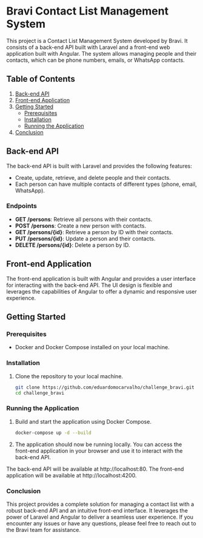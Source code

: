 # Bravi Contact List Management System

This project is a Contact List Management System developed by Bravi. It consists of a back-end API built with Laravel and a front-end web application built with Angular. The system allows managing people and their contacts, which can be phone numbers, emails, or WhatsApp contacts.

## Table of Contents

1. [Back-end API](#back-end-api)
2. [Front-end Application](#front-end-application)
3. [Getting Started](#getting-started)
   - [Prerequisites](#prerequisites)
   - [Installation](#installation)
   - [Running the Application](#running-the-application)
4. [Conclusion](#conclusion)

## Back-end API

The back-end API is built with Laravel and provides the following features:

- Create, update, retrieve, and delete people and their contacts.
- Each person can have multiple contacts of different types (phone, email, WhatsApp).

### Endpoints

- **GET /persons**: Retrieve all persons with their contacts.
- **POST /persons**: Create a new person with contacts.
- **GET /persons/{id}**: Retrieve a person by ID with their contacts.
- **PUT /persons/{id}**: Update a person and their contacts.
- **DELETE /persons/{id}**: Delete a person by ID.

## Front-end Application

The front-end application is built with Angular and provides a user interface for interacting with the back-end API. The UI design is flexible and leverages the capabilities of Angular to offer a dynamic and responsive user experience.

## Getting Started

### Prerequisites

- Docker and Docker Compose installed on your local machine.

### Installation

1. Clone the repository to your local machine.
   ```bash
   git clone https://github.com/eduardomocarvalho/challenge_bravi.git
   cd challenge_bravi

### Running the Application

1. Build and start the application using Docker Compose.
   ```bash
   docker-compose up -d --build
   
2. The application should now be running locally. You can access the front-end application in your browser and use it to interact with the back-end API.

The back-end API will be available at http://localhost:80.
The front-end application will be available at http://localhost:4200.

### Conclusion
This project provides a complete solution for managing a contact list with a robust back-end API and an intuitive front-end interface. It leverages the power of Laravel and Angular to deliver a seamless user experience. If you encounter any issues or have any questions, please feel free to reach out to the Bravi team for assistance.



